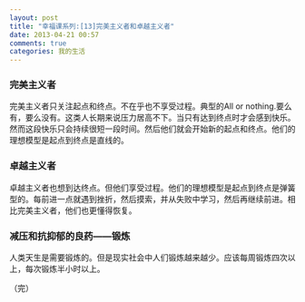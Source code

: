 ```yaml
---
layout: post
title: "幸福课系列:[13]完美主义者和卓越主义者"
date: 2013-04-21 00:57
comments: true
categories: 我的生活
---
```

### 完美主义者
完美主义者只关注起点和终点。不在乎也不享受过程。典型的All or nothing.要么有，要么没有。这类人长期来说压力居高不下。当只有达到终点时才会感到快乐。然而这段快乐只会持续很短一段时间。然后他们就会开始新的起点和终点。他们的理想模型是起点到终点是直线的。

### 卓越主义者
卓越主义者也想到达终点。但他们享受过程。他们的理想模型是起点到终点是弹簧型的。每前进一点就遇到挫折，然后摸索，并从失败中学习，然后再继续前进。相比完美主义者，他们也更懂得恢复。

### 减压和抗抑郁的良药——锻炼
人类天生是需要锻炼的。但是现实社会中人们锻炼越来越少。应该每周锻炼四次以上，每次锻炼半小时以上。

（完）
